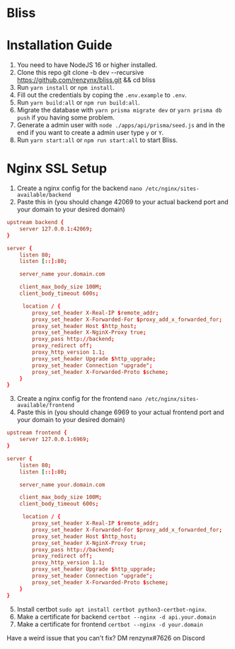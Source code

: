 # Bliss

# Installation Guide

1. You need to have NodeJS 16 or higher installed.
2. Clone this repo git clone -b dev --recursive https://github.com/renzynx/bliss.git && cd bliss
3. Run `yarn install` or `npm install`.
4. Fill out the credentials by coping the `.env.example` to `.env`.
5. Run `yarn build:all` or `npm run build:all`.
6. Migrate the database with `yarn prisma migrate dev` or `yarn prisma db push` if you having some problem.
7. Generate a admin user with `node ./apps/api/prisma/seed.js` and in the end if you want to create a admin user type `y` or `Y`.
8. Run `yarn start:all` or `npm run start:all` to start Bliss.

# Nginx SSL Setup

1. Create a nginx config for the backend `nano /etc/nginx/sites-available/backend`
2. Paste this in (you should change 42069 to your actual backend port and your domain to your desired domain)

```conf
upstream backend {
    server 127.0.0.1:42069;
}

server {
    listen 80;
    listen [::]:80;

    server_name your.domain.com

    client_max_body_size 100M;
    client_body_timeout 600s;

     location / {
        proxy_set_header X-Real-IP $remote_addr;
        proxy_set_header X-Forwarded-For $proxy_add_x_forwarded_for;
        proxy_set_header Host $http_host;
        proxy_set_header X-NginX-Proxy true;
        proxy_pass http://backend;
        proxy_redirect off;
        proxy_http_version 1.1;
        proxy_set_header Upgrade $http_upgrade;
        proxy_set_header Connection "upgrade";
        proxy_set_header X-Forwarded-Proto $scheme;
    }
}
```

3. Create a nginx config for the frontend `nano /etc/nginx/sites-available/frontend`
4. Paste this in (you should change 6969 to your actual frontend port and your domain to your desired domain)

```conf
upstream frontend {
    server 127.0.0.1:6969;
}

server {
    listen 80;
    listen [::]:80;

    server_name your.domain.com

    client_max_body_size 100M;
    client_body_timeout 600s;

     location / {
        proxy_set_header X-Real-IP $remote_addr;
        proxy_set_header X-Forwarded-For $proxy_add_x_forwarded_for;
        proxy_set_header Host $http_host;
        proxy_set_header X-NginX-Proxy true;
        proxy_pass http://backend;
        proxy_redirect off;
        proxy_http_version 1.1;
        proxy_set_header Upgrade $http_upgrade;
        proxy_set_header Connection "upgrade";
        proxy_set_header X-Forwarded-Proto $scheme;
    }
}
```

5. Install certbot `sudo apt install certbot python3-certbot-nginx`.
6. Make a certificate for backend `certbot --nginx -d api.your.domain`
7. Make a certificate for frontend `certbot --nginx -d your.domain`

Have a weird issue that you can't fix?
DM renzynx#7626 on Discord
